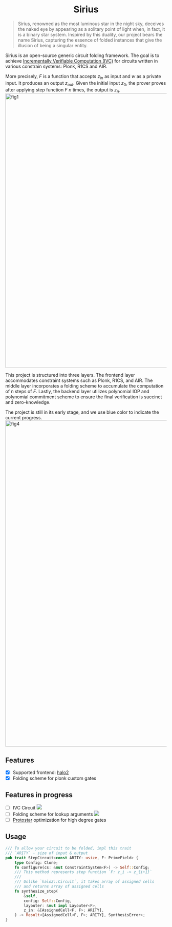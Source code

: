 <h1 align="center">Sirius</h1>

>Sirius, renowned as the most luminous star in the night sky,
> deceives the naked eye by appearing as a solitary point of light when,
> in fact, it is a binary star system. Inspired by this duality,
> our project bears the name Sirius, capturing the essence of folded instances
> that give the illusion of being a singular entity.

Sirius is an open-source generic circuit folding framework. The goal is to achieve [Incrementally Verifiable Computation (IVC)](https://iacr.org/archive/tcc2008/49480001/49480001.pdf) for circuits written in various constrain systems: Plonk, R1CS and AIR. 

More precisely, $F$ is a function that accepts $z_{in}$ as input and $w$ as a private input. It produces an output $z_{out}$. Given the initial input $z_0$, the prover proves after applying step function $F$ $n$ times, the output is $z_n$.
<img width="855" alt="fig1" src="https://github.com/snarkify/sirius/assets/3767044/903002b6-e95e-4b7b-ac2c-525760995220">

This project is structured into three layers. The frontend layer accommodates constraint systems such as Plonk, R1CS, and AIR. The middle layer incorporates a folding scheme to accumulate the computation of n steps of $F$. Lastly, the backend layer utilizes polynomial IOP and polynomial commitment scheme to ensure the final verification is succinct and zero-knowledge.

The project is still in its early stage, and we use blue color to indicate the current progress.
<img width="1017" alt="fig4" src="https://github.com/snarkify/sirius/assets/3767044/4aa58340-acda-48db-9170-3941645e7c26">



## Features
- [x] Supported frontend: [halo2](https://github.com/privacy-scaling-explorations/halo2) 
- [x] Folding scheme for plonk custom gates

## Features in progress
- [ ] IVC Circuit ![](https://geps.dev/progress/35)
- [ ] Folding scheme for lookup arguments ![](https://geps.dev/progress/50)
- [ ] [Protostar](https://eprint.iacr.org/2023/620) optimization for high degree gates

## Usage
```rust
/// To allow your circuit to be folded, impl this trait
/// `ARITY` - size of input & output
pub trait StepCircuit<const ARITY: usize, F: PrimeField> {
    type Config: Clone;
    fn configure(cs: &mut ConstraintSystem<F>) -> Self::Config;
    /// This method represents step function `F: z_i -> z_{i+1}`
    ///
    /// Unlike `halo2::Circuit`, it takes array of assigned cells
    /// and returns array of assigned cells
    fn synthesize_step(
        &self,
        config: Self::Config,
        layouter: &mut impl Layouter<F>,
        z_in: &[AssignedCell<F, F>; ARITY],
    ) -> Result<[AssignedCell<F, F>; ARITY], SynthesisError>;
}
```
